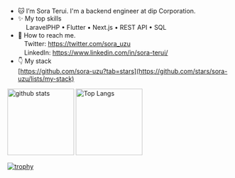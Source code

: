 - 🐱 I’m Sora Terui. I'm a backend engineer at dip Corporation.
- ✨ My top skills </br>
　 LaravelPHP • Flutter • Next.js • REST API • SQL
- 📨 How to reach me. </br>
  　Twitter: https://twitter.com/sora_uzu </br>
  　LinkedIn: https://www.linkedin.com/in/sora-terui/
- 👇 My stack </br>
    [https://github.com/sora-uzu?tab=stars](https://github.com/stars/sora-uzu/lists/my-stack)
<p align="left">
  <img alt="github stats" height="150px" src="https://github-readme-stats.vercel.app/api?username=sora-uzu&count_private=true&show_icons=true&show_icons=true&theme=transparent" />
  <img alt="Top Langs" height="150px" src="https://github-readme-stats.vercel.app/api/top-langs/?username=sora-uzu&layout=compact&count_private=true&show_icons=true&theme=transparent" />
</p>

[![trophy](https://github-profile-trophy.vercel.app/?username=sora-uzu&theme=transparent&column=7
)](https://github.com/ryo-ma/github-profile-trophy)
